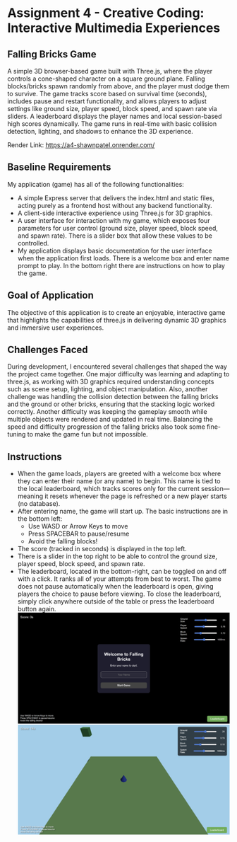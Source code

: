 Assignment 4 - Creative Coding: Interactive Multimedia Experiences
===
## Falling Bricks Game
A simple 3D browser-based game built with Three.js, where the player controls a cone-shaped character on a square ground plane. Falling blocks/bricks spawn randomly from above, and the player must dodge them to survive. The game tracks score based on survival time (seconds), includes pause and restart functionality, and allows players to adjust settings like ground size, player speed, block speed, and spawn rate via sliders. A leaderboard displays the player names and local session-based high scores dynamically. The game runs in real-time with basic collision detection, lighting, and shadows to enhance the 3D experience.

Render Link: https://a4-shawnpatel.onrender.com/

Baseline Requirements
---

My application (game) has all of the following functionalities:
- A simple Express server that delivers the index.html and static files, acting purely as a frontend host without any backend functionality.
- A client-side interactive experience using Three.js for 3D graphics.
- A user interface for interaction with my game, which exposes four parameters for user control (ground size, player speed, block speed, and spawn rate). There is a slider box that allow these values to be controlled.
- My application displays basic documentation for the user interface when the application first loads. There is a welcome box and enter name prompt to play. In the bottom right there are instructions on how to play the game.


Goal of Application
---
The objective of this application is to create an enjoyable, interactive game that highlights the capabilities of three.js in delivering dynamic 3D graphics and immersive user experiences.

Challenges Faced
---
During development, I encountered several challenges that shaped the way the project came together. One major difficulty was learning and adapting to three.js, as working with 3D graphics required understanding concepts such as scene setup, lighting, and object manipulation. Also, another challenge was handling the collision detection between the falling bricks and the ground or other bricks, ensuring that the stacking logic worked correctly. Another difficulty was keeping the gameplay smooth while multiple objects were rendered and updated in real time. Balancing the speed and difficulty progression of the falling bricks also took some fine-tuning to make the game fun but not impossible.


Instructions
---
- When the game loads, players are greeted with a welcome box where they can enter their name (or any name) to begin. This name is tied to the local leaderboard, which tracks scores only for the current session—meaning it resets whenever the page is refreshed or a new player starts (no database).
- After entering name, the game will start up. The basic instructions are in the bottom left:
    - Use WASD or Arrow Keys to move
    - Press SPACEBAR to pause/resume
    - Avoid the falling blocks!
- The score (tracked in seconds) is displayed in the top left.
- There is a slider in the top right to be able to control the ground size, player speed, block speed, and spawn rate.
- The leaderboard, located in the bottom-right, can be toggled on and off with a click. It ranks all of your attempts from best to worst. The game does not pause automatically when the leaderboard is open, giving players the choice to pause before viewing. To close the leaderboard, simply click anywhere outside of the table or press the leaderboard button again.
![Falling Bricks](welcomefallingbricks.png)
![Game](thegame.png)

